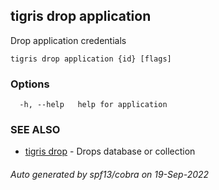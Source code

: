 ## tigris drop application

Drop application credentials

```
tigris drop application {id} [flags]
```

### Options

```
  -h, --help   help for application
```

### SEE ALSO

- [tigris drop](tigris_drop.md) - Drops database or collection

###### Auto generated by spf13/cobra on 19-Sep-2022
